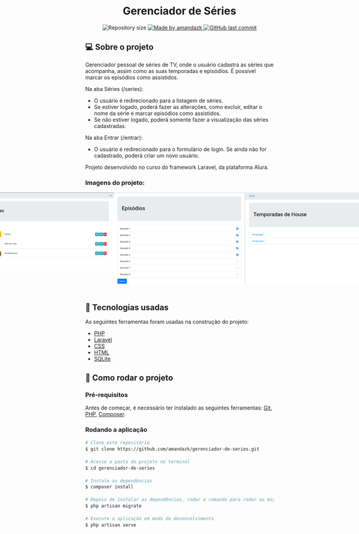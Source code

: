 <h1 align="center">
    Gerenciador de Séries
</h1>
 


<p align="center">
  <img alt="Repository size" src="https://img.shields.io/github/repo-size/amandazk/gerenciador-de-series?style=plastic">

  <a href="https://www.linkedin.com/in/amanda-zacharuk-23b530156/">
    <img alt="Made by amandazk" src="https://img.shields.io/badge/made%20by-amandazk-%2304D361">
  </a>

  <a href="https://github.com/amandazk/gerenciador-de-series/commits/master">
    <img alt="GitHub last commit" src="https://img.shields.io/github/last-commit/amandazk/gerenciador-de-series">
  </a>


</p>


## :computer: Sobre o projeto

Gerenciador pessoal de séries de TV, onde o usuário cadastra as séries que acompanha, assim como as suas temporadas e episódios. É possível marcar os episódios como assistidos. 

Na aba Séries (/series):
 - O usuário é redirecionado para a listagem de séries. 
 - Se estiver logado, poderá fazer as alterações, como excluir, editar o nome da série e marcar episódios como assistidos.
 - Se não estiver logado, poderá somente fazer a visualização das séries cadastradas.
   
Na aba Entrar (/entrar):
 - O usuário é redirecionado para o formulário de login. Se ainda não for cadastrado, poderá criar um novo usuário.


Projeto desenvolvido no curso do framework Laravel, da plataforma Alura.


### Imagens do projeto:

<p align="center" style="display: flex; align-items: flex-start; justify-content: center;">
	
  <img alt="Class-website" title="#Class-website" src="./github-assets/imagem1.png" width="350px">

  <img alt="Class-website" title="#Class-website" src="./github-assets/imagem2.png" width="350px">
  
  <img alt="Class-website" title="#Class-website" src="./github-assets/imagem3.png" width="350px">
  
  <img alt="Class-website" title="#Class-website" src="./github-assets/imagem4.png" width="350px">
  
  <img alt="Class-website" title="#Class-website" src="./github-assets/imagem7.png" width="350px">
  
  <img alt="Class-website" title="#Class-website" src="./github-assets/imagem6.png" width="350px">
  
  <img alt="Class-website" title="#Class-website" src="./github-assets/imagem5.png" width="350px">
  
  <img alt="Class-website" title="#Class-website" src="./github-assets/imagem8.png" width="350px">
  
  <img alt="Class-website" title="#Class-website" src="./github-assets/imagem9.png" width="350px">
  
  
</p>

## :wrench: Tecnologias usadas

As seguintes ferramentas foram usadas na construção do projeto:

- [PHP][PHP]
- [Laravel][laravel]
- [CSS][CSS]
- [HTML][HTML]
- [SQLite][sqlite]


## :rocket: Como rodar o projeto
 
### Pré-requisitos

Antes de começar, é necessário ter instalado as seguintes ferramentas:
[Git](https://git-scm.com), [PHP][PHP], [Composer][composer]. 

### Rodando a aplicação 

```bash
# Clone este repositório
$ git clone https://github.com/amandazk/gerenciador-de-series.git

# Acesse a pasta do projeto no terminal
$ cd gerenciador-de-series

# Instale as dependências
$ composer install

# Depois de instalar as dependências, rodar o comando para rodar as migrations
$ php artisan migrate

# Execute a aplicação em modo de desenvolvimento
$ php artisan serve
```


[PHP]: https://www.php.net/
[laravel]: https://laravel.com/
[CSS]: https://developer.mozilla.org/pt-BR/docs/Web/CSS
[HTML]: https://developer.mozilla.org/pt-BR/docs/Web/HTML
[sqlite]: https://www.sqlite.org/index.html
[composer]: https://getcomposer.org/
